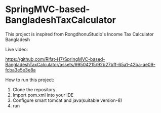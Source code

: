 # SpringMVC-based-BangladeshTaxCalculator
This project is inspired from RongdhonuStudio's Income Tax Calculator Bangladesh 

Live video:



https://github.com/Rifat-H7/SpringMVC-based-BangladeshTaxCalculator/assets/99504215/92b27bff-65a1-42ba-ae09-fcba3e5e3e8a


How to run this project:
1. Clone the repository
2. Import pom.xml into your IDE
3. Configure smart tomcat and java(suitable version-8)
4. run
